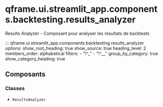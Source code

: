 # qframe.ui.streamlit_app.components.backtesting.results_analyzer


Results Analyzer - Composant pour analyser les résultats de backtests


::: qframe.ui.streamlit_app.components.backtesting.results_analyzer
    options:
      show_root_heading: true
      show_source: true
      heading_level: 2
      members_order: alphabetical
      filters:
        - "!^_"
        - "!^__"
      group_by_category: true
      show_category_heading: true

## Composants

### Classes

- `ResultsAnalyzer`

